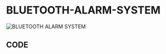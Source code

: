 # BLUETOOTH-ALARM-SYSTEM
![BLUETOOTH ALARM SYSTEM](https://github.com/user-attachments/assets/e625a9da-206d-4bb9-882f-e110f1b4f0cb)
<H2>CODE</H2>
